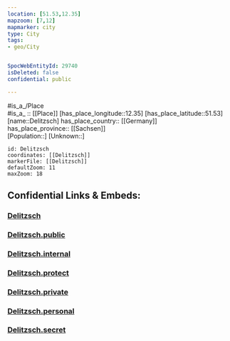 ```yaml
---
location: [51.53,12.35] 
mapzoom: [7,12] 
mapmarker: city 
type: City
tags:
- geo/City


SpocWebEntityId: 29740
isDeleted: false
confidential: public

---
```

#is_a_/Place  
#is_a_ :: [[Place]] 
[has_place_longitude::12.35] 
[has_place_latitude::51.53] 
[name::Delitzsch] 
has_place_country:: [[Germany]]  
has_place_province:: [[Sachsen]]  
[Population::] 
[Unknown::] 


```leaflet
id: Delitzsch
coordinates: [[Delitzsch]] 
markerFile: [[Delitzsch]] 
defaultZoom: 11 
maxZoom: 18
```


## Confidential Links & Embeds: 

### [Delitzsch](/_Standards/Earth/Continent/Europe/Europe~Central/Germany/Germany~East/Sachsen/counties~Sachsen/Nordsachsen/cities~Nordsachsen/Delitzsch.md) 

### [Delitzsch.public](/_public/Earth/Continent/Europe/Europe~Central/Germany/Germany~East/Sachsen/counties~Sachsen/Nordsachsen/cities~Nordsachsen/Delitzsch.public.md) 

### [Delitzsch.internal](/_internal/Earth/Continent/Europe/Europe~Central/Germany/Germany~East/Sachsen/counties~Sachsen/Nordsachsen/cities~Nordsachsen/Delitzsch.internal.md) 

### [Delitzsch.protect](/_protect/Earth/Continent/Europe/Europe~Central/Germany/Germany~East/Sachsen/counties~Sachsen/Nordsachsen/cities~Nordsachsen/Delitzsch.protect.md) 

### [Delitzsch.private](/_private/Earth/Continent/Europe/Europe~Central/Germany/Germany~East/Sachsen/counties~Sachsen/Nordsachsen/cities~Nordsachsen/Delitzsch.private.md) 

### [Delitzsch.personal](/_personal/Earth/Continent/Europe/Europe~Central/Germany/Germany~East/Sachsen/counties~Sachsen/Nordsachsen/cities~Nordsachsen/Delitzsch.personal.md) 

### [Delitzsch.secret](/_secret/Earth/Continent/Europe/Europe~Central/Germany/Germany~East/Sachsen/counties~Sachsen/Nordsachsen/cities~Nordsachsen/Delitzsch.secret.md)

